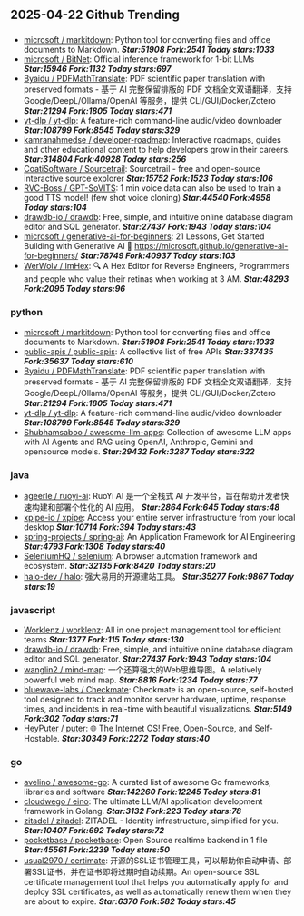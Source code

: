 ## 2025-04-22 Github Trending

### 
* [microsoft / markitdown](https://github.com/microsoft/markitdown): Python tool for converting files and office documents to Markdown. ***Star:51908 Fork:2541 Today stars:1033***
* [microsoft / BitNet](https://github.com/microsoft/BitNet): Official inference framework for 1-bit LLMs ***Star:15946 Fork:1132 Today stars:697***
* [Byaidu / PDFMathTranslate](https://github.com/Byaidu/PDFMathTranslate): PDF scientific paper translation with preserved formats - 基于 AI 完整保留排版的 PDF 文档全文双语翻译，支持 Google/DeepL/Ollama/OpenAI 等服务，提供 CLI/GUI/Docker/Zotero ***Star:21294 Fork:1805 Today stars:471***
* [yt-dlp / yt-dlp](https://github.com/yt-dlp/yt-dlp): A feature-rich command-line audio/video downloader ***Star:108799 Fork:8545 Today stars:329***
* [kamranahmedse / developer-roadmap](https://github.com/kamranahmedse/developer-roadmap): Interactive roadmaps, guides and other educational content to help developers grow in their careers. ***Star:314804 Fork:40928 Today stars:256***
* [CoatiSoftware / Sourcetrail](https://github.com/CoatiSoftware/Sourcetrail): Sourcetrail - free and open-source interactive source explorer ***Star:15752 Fork:1523 Today stars:106***
* [RVC-Boss / GPT-SoVITS](https://github.com/RVC-Boss/GPT-SoVITS): 1 min voice data can also be used to train a good TTS model! (few shot voice cloning) ***Star:44540 Fork:4958 Today stars:104***
* [drawdb-io / drawdb](https://github.com/drawdb-io/drawdb): Free, simple, and intuitive online database diagram editor and SQL generator. ***Star:27437 Fork:1943 Today stars:104***
* [microsoft / generative-ai-for-beginners](https://github.com/microsoft/generative-ai-for-beginners): 21 Lessons, Get Started Building with Generative AI 🔗 https://microsoft.github.io/generative-ai-for-beginners/ ***Star:78749 Fork:40937 Today stars:103***
* [WerWolv / ImHex](https://github.com/WerWolv/ImHex): 🔍 A Hex Editor for Reverse Engineers, Programmers and people who value their retinas when working at 3 AM. ***Star:48293 Fork:2095 Today stars:96***

### python
* [microsoft / markitdown](https://github.com/microsoft/markitdown): Python tool for converting files and office documents to Markdown. ***Star:51908 Fork:2541 Today stars:1033***
* [public-apis / public-apis](https://github.com/public-apis/public-apis): A collective list of free APIs ***Star:337435 Fork:35637 Today stars:610***
* [Byaidu / PDFMathTranslate](https://github.com/Byaidu/PDFMathTranslate): PDF scientific paper translation with preserved formats - 基于 AI 完整保留排版的 PDF 文档全文双语翻译，支持 Google/DeepL/Ollama/OpenAI 等服务，提供 CLI/GUI/Docker/Zotero ***Star:21294 Fork:1805 Today stars:471***
* [yt-dlp / yt-dlp](https://github.com/yt-dlp/yt-dlp): A feature-rich command-line audio/video downloader ***Star:108799 Fork:8545 Today stars:329***
* [Shubhamsaboo / awesome-llm-apps](https://github.com/Shubhamsaboo/awesome-llm-apps): Collection of awesome LLM apps with AI Agents and RAG using OpenAI, Anthropic, Gemini and opensource models. ***Star:29432 Fork:3287 Today stars:322***

### java
* [ageerle / ruoyi-ai](https://github.com/ageerle/ruoyi-ai): RuoYi AI 是一个全栈式 AI 开发平台，旨在帮助开发者快速构建和部署个性化的 AI 应用。 ***Star:2864 Fork:645 Today stars:48***
* [xpipe-io / xpipe](https://github.com/xpipe-io/xpipe): Access your entire server infrastructure from your local desktop ***Star:10714 Fork:394 Today stars:43***
* [spring-projects / spring-ai](https://github.com/spring-projects/spring-ai): An Application Framework for AI Engineering ***Star:4793 Fork:1308 Today stars:40***
* [SeleniumHQ / selenium](https://github.com/SeleniumHQ/selenium): A browser automation framework and ecosystem. ***Star:32135 Fork:8420 Today stars:20***
* [halo-dev / halo](https://github.com/halo-dev/halo): 强大易用的开源建站工具。 ***Star:35277 Fork:9867 Today stars:19***

### javascript
* [Worklenz / worklenz](https://github.com/Worklenz/worklenz): All in one project management tool for efficient teams ***Star:1377 Fork:115 Today stars:130***
* [drawdb-io / drawdb](https://github.com/drawdb-io/drawdb): Free, simple, and intuitive online database diagram editor and SQL generator. ***Star:27437 Fork:1943 Today stars:104***
* [wanglin2 / mind-map](https://github.com/wanglin2/mind-map): 一个还算强大的Web思维导图。A relatively powerful web mind map. ***Star:8816 Fork:1234 Today stars:77***
* [bluewave-labs / Checkmate](https://github.com/bluewave-labs/Checkmate): Checkmate is an open-source, self-hosted tool designed to track and monitor server hardware, uptime, response times, and incidents in real-time with beautiful visualizations. ***Star:5149 Fork:302 Today stars:71***
* [HeyPuter / puter](https://github.com/HeyPuter/puter): 🌐 The Internet OS! Free, Open-Source, and Self-Hostable. ***Star:30349 Fork:2272 Today stars:40***

### go
* [avelino / awesome-go](https://github.com/avelino/awesome-go): A curated list of awesome Go frameworks, libraries and software ***Star:142260 Fork:12245 Today stars:81***
* [cloudwego / eino](https://github.com/cloudwego/eino): The ultimate LLM/AI application development framework in Golang. ***Star:3132 Fork:223 Today stars:78***
* [zitadel / zitadel](https://github.com/zitadel/zitadel): ZITADEL - Identity infrastructure, simplified for you. ***Star:10407 Fork:692 Today stars:72***
* [pocketbase / pocketbase](https://github.com/pocketbase/pocketbase): Open Source realtime backend in 1 file ***Star:45561 Fork:2239 Today stars:50***
* [usual2970 / certimate](https://github.com/usual2970/certimate): 开源的SSL证书管理工具，可以帮助你自动申请、部署SSL证书，并在证书即将过期时自动续期。An open-source SSL certificate management tool that helps you automatically apply for and deploy SSL certificates, as well as automatically renew them when they are about to expire. ***Star:6370 Fork:582 Today stars:45***
